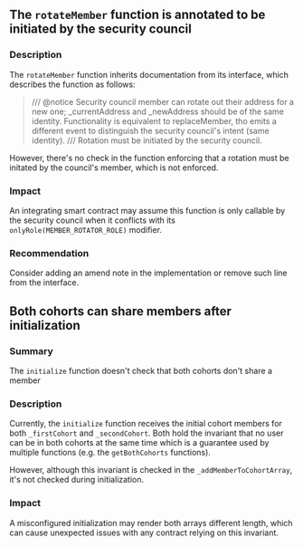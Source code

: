 ## The `rotateMember` function is annotated to be initiated by the security council

### Description

The `rotateMember` function inherits documentation from its interface, which describes the function as follows:

> /// @notice Security council member can rotate out their address for a new one; _currentAddress and _newAddress should be of the same identity. Functionality is equivalent to replaceMember, tho emits a different event to distinguish the security council's intent (same identity).
    ///         Rotation must be initiated by the security council.

However, there's no check in the function enforcing that a rotation must be initated by the council's member, which is not enforced.

### Impact

An integrating smart contract may assume this function is only callable by the security council when it conflicts with its `onlyRole(MEMBER_ROTATOR_ROLE)` modifier.

### Recommendation

Consider adding an amend note in the implementation or remove such line from the interface.

## Both cohorts can share members after initialization

### Summary

The `initialize` function doesn't check that both cohorts don't share a member

### Description

Currently, the `initialize` function receives the initial cohort members for both `_firstCohort` and `_secondCohort`. Both hold the invariant that no user can be in both cohorts at the same time which is a guarantee used by multiple functions (e.g. the `getBothCohorts` functions).

However, although this invariant is checked in the `_addMemberToCohortArray`, it's not checked during initialization.

### Impact

A misconfigured initialization may render both arrays different length, which can cause unexpected issues with any contract relying on this invariant.